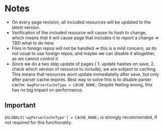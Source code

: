 # Notes
- On every page revision, all included resources will be updated to the latest version.
- Verification of the included resource will cause its hash to change, which means that it will cause page that includes
it to report a change => TBD what to do here
- Files in foreign repos will not be handled => this is a mild concern, as its not usual to use foreign repos, and maybe
we can disable it altogether, as we cannot control it
- Since we do a two step update of pages ( 1. update hashes on save, 2. check which version of resource to include),
we are subject to caching. This means that resources wont update immediatelly after save, but only after parser cache
  expires. Best way to solve this is to disable parser cache: `$wgParserCacheType = CACHE_NONE;` Despite feeling wrong,
  this has no big impact on performance.

## Important
`$GLOBALS['wgParserCacheType'] = CACHE_NONE;` is strongly recommended, if not required for this functionality.
